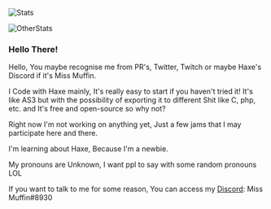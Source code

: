 ![Stats](https://github-readme-stats.vercel.app/api?username=cheemsandfriends&&theme=dark)

![OtherStats](https://github-readme-stats.vercel.app/api/top-langs/?username=cheemsandfriends&layout=compact&theme=dark)
### Hello There!

Hello, You maybe recognise me from PR's, Twitter, Twitch or maybe Haxe's Discord if it's Miss Muffin.

I Code with Haxe mainly, It's really easy to start if you haven't tried it! It's like AS3 but with the possibility of exporting it to different Shit like C, php, etc. and It's free and open-source so why not?

Right now I'm not working on anything yet, Just a few jams that I may participate here and there.

I'm learning about Haxe, Because I'm a newbie.

My pronouns are Unknown, I want ppl to say with some random pronouns LOL

If you want to talk to me for some reason, You can access my [Discord](https://discord.com/channels/@me): Miss Muffin#8930
<!--
**Cheemsandfriends/CheemsAndFriends** is a ✨ _special_ ✨ repository because its `README.md` (this file) appears on your GitHub profile.

Here are some ideas to get you started:

- 🔭 I’m currently working on ...
- 🌱 I’m currently learning ...
- 👯 I’m looking to collaborate on ...
- 🤔 I’m looking for help with ...
- 💬 Ask me about ...
- 📫 How to reach me: ...
- 😄 Pronouns: ...
- ⚡ Fun fact: ...
-->
